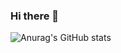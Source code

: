 ### Hi there 👋

![Anurag's GitHub stats](https://github-readme-stats.vercel.app/api?TomasSerra=anuraghazra&count_private=true&show_icons=true&theme=dark)
